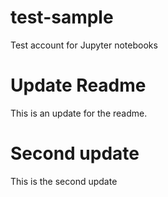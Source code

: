# test-sample
Test account for Jupyter notebooks

# Update Readme
This is an update for the readme.

# Second update
This is the second update